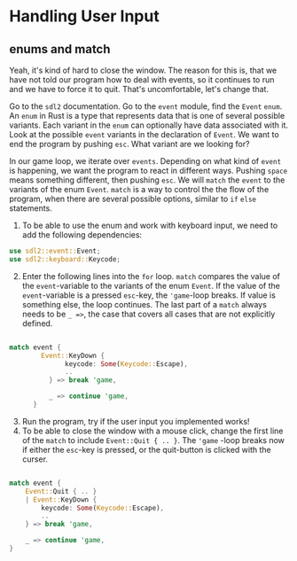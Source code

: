 # Handling User Input

## enums and match

Yeah, it's kind of hard to close the window. The reason for this is, that we have not told our program how to deal with events, so it continues to run and we have to force it to quit. That's uncomfortable, let's change that.

Go to the `sdl2` documentation. Go to the `event` module, find the `Event` `enum`. An `enum` in Rust is a type that represents data that is one of several possible variants. Each variant in the `enum` can optionally have data associated with it. Look at the possible `event` variants in the declaration of `Event`. We want to end the program by pushing `esc`. What variant are we looking for?

In our game loop, we iterate over `events`. Depending on what kind of `event` is happening, we want the program to react in different ways. Pushing `space` means something different, then pushing `esc`. We will `match` the `event` to the variants of the enum `Event`. `match` is a way to control the the flow of the program, when there are several possible options, similar to `if` `else` statements.

1. To be able to use the enum and work with keyboard input, we need to add the following dependencies:

```rust
use sdl2::event::Event;
use sdl2::keyboard::Keycode;
```

2. Enter the following lines into the `for` loop. `match` compares the value of the `event`-variable to the variants of the enum `Event`. If the value of the `event`-variable is a pressed `esc`-key, the `'game`-loop breaks. If value is something else, the loop continues. The last part of a `match` always needs to be `_ =>`, the case that covers all cases that are not explicitly defined.

```rust

match event {
        Event::KeyDown {
              keycode: Some(Keycode::Escape),
              ..
          } => break 'game,

          _ => continue 'game,
      }
```

3. Run the program, try if the user input you implemented works!
4. To be able to close the window with a mouse click, change the first line of the `match` to include `Event::Quit { .. }`. The `'game` -loop breaks now if either the `esc`-key is pressed, or the quit-button is clicked with the curser.

```rust

match event {
    Event::Quit { .. }
    | Event::KeyDown {
        keycode: Some(Keycode::Escape),
        ..
    } => break 'game,

    _ => continue 'game,
}

```
